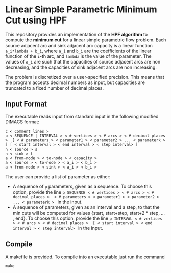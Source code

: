 # Linear Simple Parametric Minimum Cut using HPF

This repository provides an implementation of the **HPF algorithm** to compute the **minimum cut** for a linear simple parametric flow problem. Each source adjacent arc  and sink adjacent arc capacity is a linear function  ``a_i*lambda + b_i``, where ``a_i`` and ``b_i`` are the coefficients of the linear function of the ``i``-th arc, and ``lambda`` is the value of the parameter. The values of ``a_i`` are such that the capacities of source adjacent arcs are non decreasing, and the capacities of sink adjacent arcs are non increasing.

The problem is discretized over a user-specified precision. This means that the program accepts decimal numbers as input, but capacities are truncated to a fixed number of decimal places.

## Input Format

The executable reads input from standard input in the following modified DIMACS format:

```
c < Comment lines >
p < SEQUENCE | INTERVAL > < # vertices > < # arcs > < # decimal places >  [ < # parameters > < parameter1 > < parameter2 > ... < parameterk > ] [ < start interval > < end interval > < step interval> ]
n < source > s
n < sink > t
a < from-node > < to-node > < capacity >
a < source > < to-node > < a_i > < b_i > 
a < from-node > < sink > < a_i > < b_i > 
```

The user can provide a list of parameter as either:

* A sequence of ``p`` parameters, given as a sequence. To choose this option, provide the line ``p SEQUENCE < # vertices > < # arcs > < # decimal places >  < # parameters > < parameter1 > < parameter2 > ... < parameterk > `` in the input.
* A sequence of parameters, given as an interval and a step, to that the min cuts will be computed for values {start, start+step, start+2 * step, ... , end}. To choose this option, provide the line ``p INTERVAL < # vertices > < # arcs > < # decimal places >  [ < start interval > < end interval > < step interval> `` in the input.


## Compile

A makefile is provided. To compile into an executable just run the command

```
make
```


